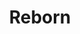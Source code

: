 ---
title: Reborn
issue: 1L
issue_nr: 1
full_title: NYCC Exclusive Sketch Variant
subtitle: ""
story_arc: ""
crossover: ""
variant: L
publisher: Image Comics
creators: 
  - Greg Capullo
  - Mark Millar
release_date: Oct 2016
release_year: 2016
genre:
  - Science Fiction
format: Comic
pages: 32
signed_by: Greg Capullo
price: 3.99
---